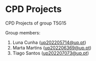 # CPD Projects

CPD Projects of group T5G15

Group members:

1. Luna Cunha (up202205714@up.pt)
2. Marta Martins (up202206369@up.pt)
3. Tiago Santos (up202207073@up.pt)

